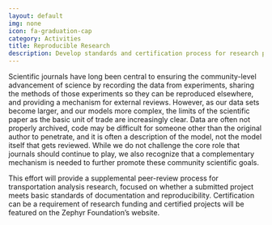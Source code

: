 ```yaml
---
layout: default
img: none
icon: fa-graduation-cap
category: Activities
title: Reproducible Research
description: Develop standards and certification process for research project organization, documentation and reproducibility
---
```


Scientific journals have long been central to ensuring the community-level advancement of science by recording the data from experiments, sharing the methods of those experiments so they can be reproduced elsewhere, and providing a mechanism for external reviews. However, as our data sets become larger, and our models more complex, the limits of the scientific paper as the basic unit of trade are increasingly clear.  Data are often not properly archived, code may be difficult for someone other than the original author to penetrate, and it is often a description of the model, not the model itself that gets reviewed.  While we do not challenge the core role that journals should continue to play, we also recognize that a complementary mechanism is needed to further promote these community scientific goals.

This effort will provide a supplemental peer-review process for transportation analysis research, focused on whether a submitted project meets basic standards of documentation and reproducibility. Certification can be a requirement of research funding and certified projects will be featured on the Zephyr Foundation’s website.
